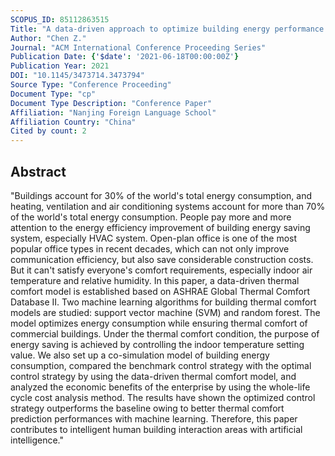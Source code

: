 ```yaml
---
SCOPUS_ID: 85112863515
Title: "A data-driven approach to optimize building energy performance and thermal comfort using machine learning models"
Author: "Chen Z."
Journal: "ACM International Conference Proceeding Series"
Publication Date: {'$date': '2021-06-18T00:00:00Z'}
Publication Year: 2021
DOI: "10.1145/3473714.3473794"
Source Type: "Conference Proceeding"
Document Type: "cp"
Document Type Description: "Conference Paper"
Affiliation: "Nanjing Foreign Language School"
Affiliation Country: "China"
Cited by count: 2
---
```


## Abstract
"Buildings account for 30% of the world's total energy consumption, and heating, ventilation and air conditioning systems account for more than 70% of the world's total energy consumption. People pay more and more attention to the energy efficiency improvement of building energy saving system, especially HVAC system. Open-plan office is one of the most popular office types in recent decades, which can not only improve communication efficiency, but also save considerable construction costs. But it can't satisfy everyone's comfort requirements, especially indoor air temperature and relative humidity. In this paper, a data-driven thermal comfort model is established based on ASHRAE Global Thermal Comfort Database II. Two machine learning algorithms for building thermal comfort models are studied: support vector machine (SVM) and random forest. The model optimizes energy consumption while ensuring thermal comfort of commercial buildings. Under the thermal comfort condition, the purpose of energy saving is achieved by controlling the indoor temperature setting value. We also set up a co-simulation model of building energy consumption, compared the benchmark control strategy with the optimal control strategy by using the data-driven thermal comfort model, and analyzed the economic benefits of the enterprise by using the whole-life cycle cost analysis method. The results have shown the optimized control strategy outperforms the baseline owing to better thermal comfort prediction performances with machine learning. Therefore, this paper contributes to intelligent human building interaction areas with artificial intelligence."
